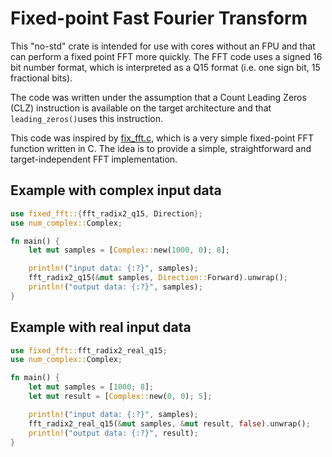 # Fixed-point Fast Fourier Transform

This "no-std" crate is intended for use with cores without an FPU and that can
perform a fixed point FFT more quickly. The FFT code uses
a signed 16 bit number format, which is interpreted as a Q15
format (i.e. one sign bit, 15 fractional bits).

The code was written under the assumption that a Count Leading Zeros (CLZ)
instruction is available on the target architecture and that
`leading_zeros()`uses this instruction.

This code was inspired by [fix_fft.c](https://gist.github.com/Tomwi/3842231),
which is a very simple fixed-point FFT function written in C. The idea is to provide
a simple, straightforward and target-independent FFT implementation.

## Example with complex input data

```rust
use fixed_fft::{fft_radix2_q15, Direction};
use num_complex::Complex;

fn main() {
    let mut samples = [Complex::new(1000, 0); 8];

    println!("input data: {:?}", samples);
    fft_radix2_q15(&mut samples, Direction::Forward).unwrap();
    println!("output data: {:?}", samples);
}
```

## Example with real input data

```rust
use fixed_fft::fft_radix2_real_q15;
use num_complex::Complex;

fn main() {
    let mut samples = [1000; 8];
    let mut result = [Complex::new(0, 0); 5];

    println!("input data: {:?}", samples);
    fft_radix2_real_q15(&mut samples, &mut result, false).unwrap();
    println!("output data: {:?}", result);
}
```
